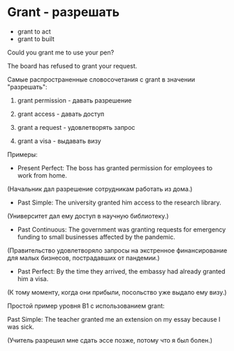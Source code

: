 # Grant - разрешать

- grant to act
- grant to built

Could you grant me to use your pen?

The board has refused to grant your request.

Самые распространенные словосочетания с grant в значении "разрешать":

1. grant permission - давать разрешение

2. grant access - давать доступ

3. grant a request - удовлетворять запрос

4. grant a visa - выдавать визу

Примеры:

- Present Perfect: The boss has granted permission for employees to work from home.

(Начальник дал разрешение сотрудникам работать из дома.)

- Past Simple: The university granted him access to the research library.

(Университет дал ему доступ в научную библиотеку.)

- Past Continuous: The government was granting requests for emergency funding to small businesses affected by the pandemic.

(Правительство удовлетворяло запросы на экстренное финансирование для малых бизнесов, пострадавших от пандемии.)

- Past Perfect: By the time they arrived, the embassy had already granted him a visa.

(К тому моменту, когда они прибыли, посольство уже выдало ему визу.)

Простой пример уровня B1 с использованием grant:

Past Simple: The teacher granted me an extension on my essay because I was sick.

(Учитель разрешил мне сдать эссе позже, потому что я был болен.)
